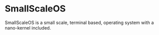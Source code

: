 # SmallScaleOS
SmallScaleOS is a small scale, terminal based, operating system with a nano-kernel included.
